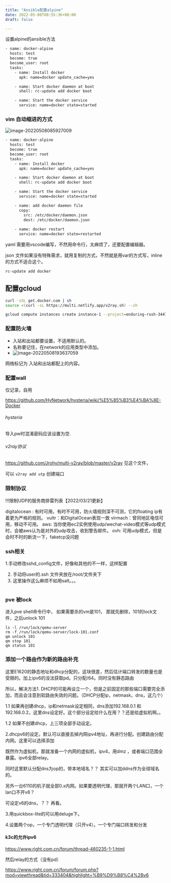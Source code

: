 ```yaml
---
title: "Ansible配置alpine"
date: 2022-05-08T08:55:36+08:00
draft: false

---
```


设置alpine的ansible方法



```Bash
- name: docker-alpine
  hosts: test
  become: true
  become_user: root
  tasks:
    - name: Install docker
      apk: name=docker update_cache=yes

    - name: Start docker daemon at boot
      shell: rc-update add docker boot

    - name: Start the docker service
      service: name=docker state=started
```



### vim 自动缩进的方式

![image-20220508085927009](https://res.cloudinary.com/dbzr1zvpf/image/upload/v1651971671/2022/05/97af2b69b97d8a04b29ba0d717b89556.png)

```Bash
- name: docker-alpine
  hosts: test
  become: true
  become_user: root
  tasks:
    - name: Install docker
      apk: name=docker update_cache=yes

    - name: Start docker daemon at boot
      shell: rc-update add docker boot

    - name: Start the docker service
      service: name=docker state=started

    - name: add docker daemon file
      copy:
        src: /etc/docker/daemon.json
        dest: /etc/docker/daemon.json
  
    - name: docker restart
      service: name=docker state=restarted
```

yaml 需要用vscode编写，不然用命令行，太麻烦了，还要配置编辑器。

json 文件如果没有特殊需求，就用复制的方式，不然就是用var的方式写，inline的方式不适合这个。

```Bash
rc-update add docker
```



## 配置gcloud

```Bash
curl -sSL get.docker.com | sh
source <(curl -sL https://multi.netlify.app/v2ray.sh) --zh

gcloud compute instances create instance-1 --project=enduring-rush-344710 --zone=asia-northeast3-a --machine-type=e2-medium --network-interface=network-tier=PREMIUM,subnet=default --metadata=startup-script=curl\ -sSL\ get.docker.com\ \|\ sh$'\n'source\ \<\(curl\ -sL\ https://multi.netlify.app/v2ray.sh\)\ --zh$'\n',ssh-keys=OpenSSH-rsa-import-020919:ssh-rsa\ AAAAB3NzaC1yc2EAAAABIwAAAQEAyy21qYJ/2lH2JgkmdfdHVB\+DJ8wAFIGLR62NNoy6yVw7qJ3y2S\+DkR/ke8JinE09Cr1E96Jb9SNdKuAeEK8TwueNbxEKFKrscfWobwK9tZCAb2jXJb/OpbQJCmOlUqxPK4JXgfR4Rs2PSbpcpOHbkLTC2UKzELjkMXbbkvjE/Rv/k1Uy8qibZQjQrSugShebrrOPkGVRyMYMzpCrbI\+wrU4YrnOl9uWCTgGHuJ5Np57DUZypkWTPdQhzR5lJyCwL50f70JkWJEYFhXADsqyB\+35KAyuXlvd/BitSrJMKN26UY4J/7lo8R4nywsNGGXKrcvd2C5SHCK5kkDlQ1G6BPw==\ OpenSSH-rsa-import-020919 --no-restart-on-failure --maintenance-policy=TERMINATE --provisioning-model=SPOT --instance-termination-action=STOP --service-account=324635486142-compute@developer.gserviceaccount.com --scopes=https://www.googleapis.com/auth/devstorage.read_only,https://www.googleapis.com/auth/logging.write,https://www.googleapis.com/auth/monitoring.write,https://www.googleapis.com/auth/servicecontrol,https://www.googleapis.com/auth/service.management.readonly,https://www.googleapis.com/auth/trace.append --tags=http-server,https-server,all-port,all-ports --create-disk=auto-delete=yes,boot=yes,device-name=instance-1,image=projects/debian-cloud/global/images/debian-11-bullseye-v20220406,mode=rw,size=10,type=projects/enduring-rush-344710/zones/us-central1-a/diskTypes/pd-balanced --no-shielded-secure-boot --shielded-vtpm --shielded-integrity-monitoring --reservation-affinity=any

```

### 配置防火墙

+ 入站和出站都要设置，不适用默认的。
+ 名称要记住，在network的应用类型中添加。
+ ![image-20220508193637059](https://res.cloudinary.com/dbzr1zvpf/image/upload/v1652009799/2022/05/79bdb54f3ae8f7381c6ae9d0374afd4f.png)

网络标记为 入站和出站都配上的内容。



### 配置wall

仅记录，自用

https://github.com/HyNetwork/hysteria/wiki/%E5%85%B3%E4%BA%8E-Docker

###### hysteria

导入pw时混淆密码应该设置为空.

###### v2ray协议

https://github.com/Jrohy/multi-v2ray/blob/master/v2ray  见这个文件，

可以 `v2ray add utp` 创建端口

### 限制协议

!!!限制UDP的服务商排雷列表【2022/03/21更新】

digitalocean : 有时可用，有时不可用，防火墙规则深不可测，它的floating ip有着更为严格的规则。
vultr：和DigitalOcean表现一致
virmach：曾同地区电信可用，移动不可用。
aws: 当你使用ec2实例使用udp/wechat-video模式等udp模式时，会被aws认为是对外的udp攻击，收到警告邮件。
ovh: 可用udp模式，但是会时不时的断流一下，faketcp没问题

### ssh相关

1.手动修改sshd_config文件，好像和其他的不一样，这样配置

2. 手动将user的.ssh 文件夹放在/root/文件夹下
3. 这里操作这么麻烦不如用salt。。。

```Bash

```



### pve 被lock

进入pve shell命令行中， 如果需要杀的vm是101， 那就先删除，101的lock文件，之后unlock 101

```
ls -l /run/lock/qemu-server
rm -f /run/lock/qemu-server/lock-101.conf
qm unlock 101
qm stop 101
qm status 101
```



### 添加一个路由作为新的路由补充

这里E1620的静态地址和dhcp分配的，这块很差，然后估计端口转发的数量也是受限的。加上ipv6的没法获取pd。只分配/64。同时没有静态路由

所以，解决方法1. DHCP的可能再设立一个，但是之前固定的那些端口需要完全添加，而且会注意到软路由失效的问题。（DHCP分配ip，netmask，dns，这几个）

1.1 如果再创建dhcp，ip和netmask设定相同，dns添加192.168.0.1 和192.168.0.2，这里dns设定好。这个部分设定给什么在用？？还是给虚拟机啊。。



1.2 如果不创建dhcp，上三项全部手动设定。

2.dhcpv6的设定。默认可以直接去掉内网ipv4地址，再进行分配。创建路由分配内网。这里可以选择添加



既然作为虚拟机，那就准备一个内网的虚拟机，ipv4，用dmz ，或者端口范围全暴露。ipv6全部relay。

同时这里默认分配dns为op的，带本地域名？？ 其实可以加ddns作为全球域名的。



另外一台6110的机子就全部0.x内网。如果要透明代理，那就开两个LAN口，一个lan口不开v6？

可设定v6的dns，？？ 再看。

3.用quickbox-lite的可以用deluge下。

4.设置两个op，一个专门透明代理（只开v4）。一个专门端口转发和分发

#### k3c的允许ipv6

https://www.right.com.cn/forum/thread-460235-1-1.html

然后relay的方式（没有pd）

https://www.right.com.cn/forum/forum.php?mod=viewthread&tid=333404&highlight=%B9%D9%B8%C4%2Bv6

